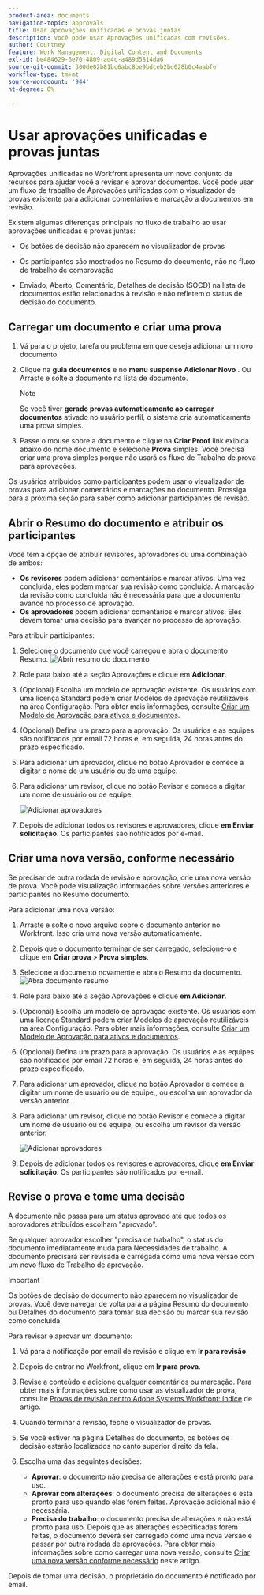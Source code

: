 ```yaml
---
product-area: documents
navigation-topic: approvals
title: Usar aprovações unificadas e provas juntas
description: Você pode usar Aprovações unificadas com revisões.
author: Courtney
feature: Work Management, Digital Content and Documents
exl-id: be484629-6e70-4809-ad4c-a489d5814da6
source-git-commit: 300de02b81bc6abc8be9bdceb2bd028b0c4aabfe
workflow-type: tm+mt
source-wordcount: '944'
ht-degree: 0%

---
```


# Usar aprovações unificadas e provas juntas

Aprovações unificadas no Workfront apresenta um novo conjunto de recursos para ajudar você a revisar e aprovar documentos. Você pode usar um fluxo de trabalho de Aprovações unificadas com o visualizador de provas existente para adicionar comentários e marcação a documentos em revisão.

Existem algumas diferenças principais no fluxo de trabalho ao usar aprovações unificadas e provas juntas:

* Os botões de decisão não aparecem no visualizador de provas

* Os participantes são mostrados no Resumo do documento, não no fluxo de trabalho de comprovação

* Enviado, Aberto, Comentário, Detalhes de decisão (SOCD) na lista de documentos estão relacionados à revisão e não refletem o status de decisão do documento.

## Carregar um documento e criar uma prova

1. Vá para o projeto, tarefa ou problema em que deseja adicionar um novo documento.
1. Clique na **guia documentos** e no **menu suspenso Adicionar Novo** .
Ou
Arraste e solte a documento na lista de documento.

   >[!NOTE]
   >
   >Se você tiver **gerado provas automaticamente ao carregar documentos** ativado no usuário perfil, o sistema cria automaticamente uma prova simples.

1. Passe o mouse sobre a documento e clique na **Criar Proof** link exibida abaixo do nome documento e selecione **Prova** simples. Você precisa criar uma prova simples porque não usará os fluxo de Trabalho de prova para aprovações.

Os usuários atribuídos como participantes podem usar o visualizador de provas para adicionar comentários e marcações no documento. Prossiga para a próxima seção para saber como adicionar participantes de revisão.

## Abrir o Resumo do documento e atribuir os participantes

Você tem a opção de atribuir revisores, aprovadores ou uma combinação de ambos:

* **Os revisores** podem adicionar comentários e marcar ativos. Uma vez concluída, eles podem marcar sua revisão como concluída. A marcação da revisão como concluída não é necessária para que a documento avance no processo de aprovação.
* **Os aprovadores** podem adicionar comentários e marcar ativos. Eles devem tomar uma decisão para avançar no processo de aprovação.

Para atribuir participantes:

1. Selecione o documento que você carregou e abra o documento Resumo.
   ![Abrir resumo do documento](assets/open-doc-summary.png)

1. Role para baixo até a seção Aprovações e clique em **Adicionar**.

1. (Opcional) Escolha um modelo de aprovação existente. Os usuários com uma licença Standard podem criar Modelos de aprovação reutilizáveis na área Configuração. Para obter mais informações, consulte [Criar um Modelo de Aprovação para ativos e documentos](/help/quicksilver/review-and-approve-work/document-reviews-and-approvals/manage-document-approvals/create-approval-template.md).

1. (Opcional) Defina um prazo para a aprovação. Os usuários e as equipes são notificados por email 72 horas e, em seguida, 24 horas antes do prazo especificado.

1. Para adicionar um aprovador, clique no botão Aprovador e comece a digitar o nome de um usuário ou de uma equipe.

1. Para adicionar um revisor, clique no botão Revisor e comece a digitar um nome de usuário ou de equipe.

   ![Adicionar aprovadores](assets/add-approvers.png)

1. Depois de adicionar todos os revisores e aprovadores, clique **em Enviar solicitação**. Os participantes são notificados por e-mail.

## Criar uma nova versão, conforme necessário

Se precisar de outra rodada de revisão e aprovação, crie uma nova versão de prova.  <!-- and add the previous participants, new participants, or a mix of both. --> Você pode visualização informações sobre versões anteriores e participantes no Resumo documento.

Para adicionar uma nova versão:

1. Arraste e solte o novo arquivo sobre o documento anterior no Workfront. Isso cria uma nova versão automaticamente.

1. Depois que o documento terminar de ser carregado, selecione-o e clique em **Criar prova** > **Prova simples**.

1. Selecione a documento novamente e abra o Resumo da documento.
   ![Abra documento resumo](assets/open-doc-summary.png)

1. Role para baixo até a seção Aprovações e clique **em Adicionar**.

1. (Opcional) Escolha um modelo de aprovação existente. Os usuários com uma licença Standard podem criar Modelos de aprovação reutilizáveis na área Configuração. Para obter mais informações, consulte [Criar um Modelo de Aprovação para ativos e documentos](/help/quicksilver/review-and-approve-work/document-reviews-and-approvals/manage-document-approvals/create-approval-template.md).

1. (Opcional) Defina um prazo para a aprovação. Os usuários e as equipes são notificados por email 72 horas e, em seguida, 24 horas antes do prazo especificado.

1. Para adicionar um aprovador, clique no botão Aprovador e comece a digitar um nome de usuário ou de equipe,<span class="preview">, ou escolha um aprovador da versão anterior.</span>

1. Para adicionar um revisor, clique no botão Revisor e comece a digitar um nome de usuário ou de equipe, <span class="preview">ou escolha um revisor da versão anterior. </span>

   ![Adicionar aprovadores](assets/add-approvers.png)

1. Depois de adicionar todos os revisores e aprovadores, clique **em Enviar solicitação**. Os participantes são notificados por e-mail.

<!-- add info about reusing previous participants once released -->


## Revise o prova e tome uma decisão

A documento não passa para um status aprovado até que todos os aprovadores atribuídos escolham &quot;aprovado&quot;.

Se qualquer aprovador escolher &quot;precisa de trabalho&quot;, o status do documento imediatamente muda para Necessidades de trabalho. A documento precisará ser revisada e carregada como uma nova versão com um novo fluxo de Trabalho de aprovação.

>[!IMPORTANT]
>
>Os botões de decisão do documento não aparecem no visualizador de provas. Você deve navegar de volta para a página Resumo do documento ou Detalhes do documento para tomar sua decisão ou marcar sua revisão como concluída.

Para revisar e aprovar um documento:

1. Vá para a notificação por email de revisão e clique em **Ir para revisão**.

1. Depois de entrar no Workfront, clique em **Ir para prova**.

1. Revise a conteúdo e adicione qualquer comentários ou marcação. Para obter mais informações sobre como usar as visualizador de prova, consulte [Provas de revisão dentro Adobe Systems Workfront: índice](/help/quicksilver/review-and-approve-work/proofing/reviewing-proofs-within-workfront/review-proofs-in-wf.md) de artigo.

1. Quando terminar a revisão, feche o visualizador de provas.

1. Se você estiver na página Detalhes do documento, os botões de decisão estarão localizados no canto superior direito da tela.

1. Escolha uma das seguintes decisões:

   * **Aprovar**: o documento não precisa de alterações e está pronto para uso.
   * **Aprovar com alterações**: o documento precisa de alterações e está pronto para uso quando elas forem feitas. Aprovação adicional não é necessária.
   * **Precisa do trabalho**: o documento precisa de alterações e não está pronto para uso. Depois que as alterações especificadas forem feitas, o documento deverá ser carregado como uma nova versão e passar por outra rodada de aprovações. Para obter mais informações sobre como carregar uma nova versão, consulte [Criar uma nova versão conforme necessário](#create-a-new-version-as-needed) neste artigo.

Depois de tomar uma decisão, o proprietário do documento é notificado por email.
